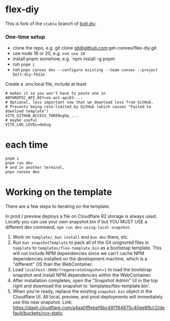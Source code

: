 # flex-diy

This is fork of the `stable` branch of [bolt.diy](https://github.com/stackblitz-labs/bolt.diy).

### One-time setup

- clone the repo, e.g. git clone git@github.com:get-convex/flex-diy.git
- use node 18 or 20, e.g. `nvm use 18`
- install pnpm somehow, e.g. `npm install -g pnpm
- run `pnpm i`
- run `pnpx convex dev --configure existing --team convex --project bolt-diy-f612e`

Create a .env.local file, include at least

```
# makes it so you won't have to paste one in
ANTHROPIC_API_KEY=sk-ant-api03-...
# Optional, less important now that we download less from GitHub.
# Prevents being rate-limited by GitHub (which causes "Failed to download template")
VITE_GITHUB_ACCESS_TOKEN=ghp_...
# maybe useful
VITE_LOG_LEVEL=debug
```

# each time

```
pnpm i
pnpm run dev
# and in another terminal,
pnpx convex dev
```

# Working on the template

There are a few steps to iterating on the template.

In prod / preview deploys a file on Cloudflare R2 storage is always used. Locally you can use your own snapshot.bin if
but YOU MUST USE a different dev command, `npm run dev-using-local-snapshot`.

1. Work on `template/`, `bun install` and `bun dev` there, etc.
2. Run `bun snapshotTemplate` to pack all of the Git unignored files in `template` to
   `templates/flex-template.bin` as a bootstrap template. This will not include
   NPM dependencies since we can't cache NPM dependencies installed on the development
   machine, which is a "different" OS than the WebContainer.
3. Load `localhost:3000/?regenerateSnapshot=1` to load the bootstrap snapshot and install
   NPM dependencies within the WebContainer.
4. After installation completes, open the "Snapshot Admin" UI in the top right and
   download the snapshot to `templates/flex-template.bin'.
5. When you're ready, replace the existing `snapshot.bin` object in the Cloudflare UI. All local, preview, and prod deployments will immediately use this new snapshot. Link: https://dash.cloudflare.com/a4aa0fffebef8bc497f64875c40ee6fb/r2/default/buckets/cvx-static
